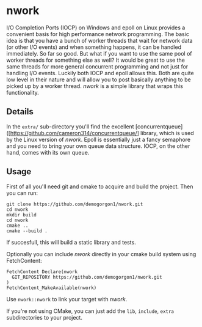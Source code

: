 # nwork
I/O Completion Ports (IOCP) on Windows and epoll on Linux provides a convenient basis for high performance network programming. The basic idea is that you have a bunch of worker threads that wait for network data (or other I/O events) and when something happens, it can be handled immediately. 
So far so good. But what if you want to use the same pool of worker threads for something else as well? It would be great to use the same threads for more general concurrent programming and not just for handling I/O events. Luckily both IOCP and epoll allows this. Both are quite low level in their nature
and will allow you to post basically anything to be picked up by a worker thread. *nwork* is a simple library that wraps this functionality.

## Details
In the ```extra/``` sub-directory you'll find the excellent [concurrentqueue]([https://github.com/cameron314/concurrentqueue/] library, which is used by the Linux version of *nwork*. Epoll is essentially just a fancy semaphore and you need to bring your own queue data structure. IOCP, on the other hand, comes with its
own queue. 

## Usage
First of all you'll need git and cmake to acquire and build the project. Then you can run:

```
git clone https://github.com/demogorgon1/nwork.git
cd nwork
mkdir build
cd nwork
cmake ..
cmake --build .
```

If succesfull, this will build a static library and tests.

Optionally you can include *nwork* directly in your cmake build system using FetchContent:

```
FetchContent_Declare(nwork
  GIT_REPOSITORY https://github.com/demogorgon1/nwork.git
)
FetchContent_MakeAvailable(nwork)
```

Use ```nwork::nwork``` to link your target with *nwork*.

If you're not using CMake, you can just add the ```lib```, ```include```, ```extra``` subdirectories to your project. 
